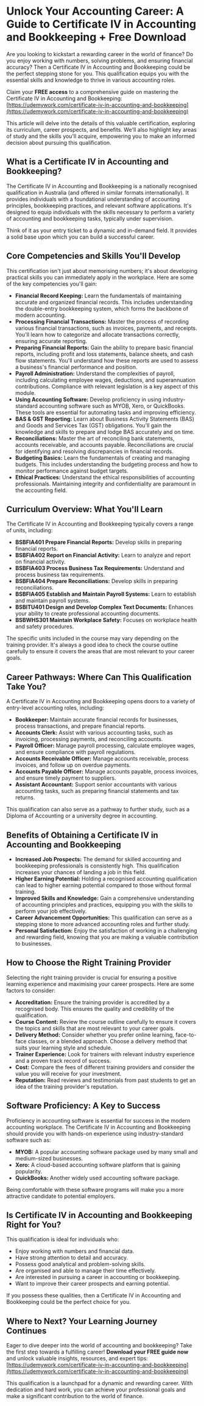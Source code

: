 # Unlock Your Accounting Career: A Guide to Certificate IV in Accounting and Bookkeeping + Free Download

Are you looking to kickstart a rewarding career in the world of finance? Do you enjoy working with numbers, solving problems, and ensuring financial accuracy? Then a Certificate IV in Accounting and Bookkeeping could be the perfect stepping stone for you. This qualification equips you with the essential skills and knowledge to thrive in various accounting roles.

Claim your **FREE access** to a comprehensive guide on mastering the Certificate IV in Accounting and Bookkeeping: [https://udemywork.com/certificate-iv-in-accounting-and-bookkeeping](https://udemywork.com/certificate-iv-in-accounting-and-bookkeeping)

This article will delve into the details of this valuable certification, exploring its curriculum, career prospects, and benefits. We'll also highlight key areas of study and the skills you'll acquire, empowering you to make an informed decision about pursuing this qualification.

## What is a Certificate IV in Accounting and Bookkeeping?

The Certificate IV in Accounting and Bookkeeping is a nationally recognised qualification in Australia (and offered in similar formats internationally). It provides individuals with a foundational understanding of accounting principles, bookkeeping practices, and relevant software applications. It's designed to equip individuals with the skills necessary to perform a variety of accounting and bookkeeping tasks, typically under supervision.

Think of it as your entry ticket to a dynamic and in-demand field. It provides a solid base upon which you can build a successful career.

## Core Competencies and Skills You'll Develop

This certification isn't just about memorising numbers; it's about developing practical skills you can immediately apply in the workplace. Here are some of the key competencies you'll gain:

*   **Financial Record Keeping:**  Learn the fundamentals of maintaining accurate and organized financial records. This includes understanding the double-entry bookkeeping system, which forms the backbone of modern accounting.
*   **Processing Financial Transactions:** Master the process of recording various financial transactions, such as invoices, payments, and receipts. You'll learn how to categorize and allocate transactions correctly, ensuring accurate reporting.
*   **Preparing Financial Reports:** Gain the ability to prepare basic financial reports, including profit and loss statements, balance sheets, and cash flow statements.  You'll understand how these reports are used to assess a business's financial performance and position.
*   **Payroll Administration:** Understand the complexities of payroll, including calculating employee wages, deductions, and superannuation contributions.  Compliance with relevant legislation is a key aspect of this module.
*   **Using Accounting Software:** Develop proficiency in using industry-standard accounting software such as MYOB, Xero, or QuickBooks. These tools are essential for automating tasks and improving efficiency.
*   **BAS & GST Reporting:** Learn about Business Activity Statements (BAS) and Goods and Services Tax (GST) obligations. You'll gain the knowledge and skills to prepare and lodge BAS accurately and on time.
*   **Reconciliations:** Master the art of reconciling bank statements, accounts receivable, and accounts payable. Reconciliations are crucial for identifying and resolving discrepancies in financial records.
*   **Budgeting Basics:** Learn the fundamentals of creating and managing budgets. This includes understanding the budgeting process and how to monitor performance against budget targets.
*   **Ethical Practices:** Understand the ethical responsibilities of accounting professionals. Maintaining integrity and confidentiality are paramount in the accounting field.

## Curriculum Overview: What You'll Learn

The Certificate IV in Accounting and Bookkeeping typically covers a range of units, including:

*   **BSBFIA401 Prepare Financial Reports:**  Develop skills in preparing financial reports.
*   **BSBFIA402 Report on Financial Activity:**  Learn to analyze and report on financial activity.
*   **BSBFIA403 Process Business Tax Requirements:**  Understand and process business tax requirements.
*   **BSBFIA404 Prepare Reconciliations:** Develop skills in preparing reconciliations.
*   **BSBFIA405 Establish and Maintain Payroll Systems:** Learn to establish and maintain payroll systems.
*   **BSBITU401 Design and Develop Complex Text Documents:** Enhances your ability to create professional accounting documents.
*   **BSBWHS301 Maintain Workplace Safety:** Focuses on workplace health and safety procedures.

The specific units included in the course may vary depending on the training provider. It's always a good idea to check the course outline carefully to ensure it covers the areas that are most relevant to your career goals.

## Career Pathways: Where Can This Qualification Take You?

A Certificate IV in Accounting and Bookkeeping opens doors to a variety of entry-level accounting roles, including:

*   **Bookkeeper:**  Maintain accurate financial records for businesses, process transactions, and prepare financial reports.
*   **Accounts Clerk:**  Assist with various accounting tasks, such as invoicing, processing payments, and reconciling accounts.
*   **Payroll Officer:**  Manage payroll processing, calculate employee wages, and ensure compliance with payroll regulations.
*   **Accounts Receivable Officer:**  Manage accounts receivable, process invoices, and follow up on overdue payments.
*   **Accounts Payable Officer:**  Manage accounts payable, process invoices, and ensure timely payment to suppliers.
*   **Assistant Accountant:** Support senior accountants with various accounting tasks, such as preparing financial statements and tax returns.

This qualification can also serve as a pathway to further study, such as a Diploma of Accounting or a university degree in accounting.

## Benefits of Obtaining a Certificate IV in Accounting and Bookkeeping

*   **Increased Job Prospects:** The demand for skilled accounting and bookkeeping professionals is consistently high. This qualification increases your chances of landing a job in this field.
*   **Higher Earning Potential:**  Holding a recognised accounting qualification can lead to higher earning potential compared to those without formal training.
*   **Improved Skills and Knowledge:**  Gain a comprehensive understanding of accounting principles and practices, equipping you with the skills to perform your job effectively.
*   **Career Advancement Opportunities:**  This qualification can serve as a stepping stone to more advanced accounting roles and further study.
*   **Personal Satisfaction:**  Enjoy the satisfaction of working in a challenging and rewarding field, knowing that you are making a valuable contribution to businesses.

## How to Choose the Right Training Provider

Selecting the right training provider is crucial for ensuring a positive learning experience and maximising your career prospects. Here are some factors to consider:

*   **Accreditation:**  Ensure the training provider is accredited by a recognised body. This ensures the quality and credibility of the qualification.
*   **Course Content:**  Review the course outline carefully to ensure it covers the topics and skills that are most relevant to your career goals.
*   **Delivery Method:**  Consider whether you prefer online learning, face-to-face classes, or a blended approach. Choose a delivery method that suits your learning style and schedule.
*   **Trainer Experience:**  Look for trainers with relevant industry experience and a proven track record of success.
*   **Cost:**  Compare the fees of different training providers and consider the value you will receive for your investment.
*   **Reputation:**  Read reviews and testimonials from past students to get an idea of the training provider's reputation.

## Software Proficiency: A Key to Success

Proficiency in accounting software is essential for success in the modern accounting workplace. The Certificate IV in Accounting and Bookkeeping should provide you with hands-on experience using industry-standard software such as:

*   **MYOB:** A popular accounting software package used by many small and medium-sized businesses.
*   **Xero:**  A cloud-based accounting software platform that is gaining popularity.
*   **QuickBooks:**  Another widely used accounting software package.

Being comfortable with these software programs will make you a more attractive candidate to potential employers.

## Is Certificate IV in Accounting and Bookkeeping Right for You?

This qualification is ideal for individuals who:

*   Enjoy working with numbers and financial data.
*   Have strong attention to detail and accuracy.
*   Possess good analytical and problem-solving skills.
*   Are organised and able to manage their time effectively.
*   Are interested in pursuing a career in accounting or bookkeeping.
*   Want to improve their career prospects and earning potential.

If you possess these qualities, then a Certificate IV in Accounting and Bookkeeping could be the perfect choice for you.

## Where to Next? Your Learning Journey Continues

Eager to dive deeper into the world of accounting and bookkeeping? Take the first step towards a fulfilling career! **Download your FREE guide now** and unlock valuable insights, resources, and expert tips: [https://udemywork.com/certificate-iv-in-accounting-and-bookkeeping](https://udemywork.com/certificate-iv-in-accounting-and-bookkeeping)

This qualification is a launchpad for a dynamic and rewarding career. With dedication and hard work, you can achieve your professional goals and make a significant contribution to the world of finance.
